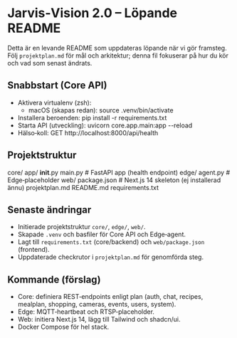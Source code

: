 # Jarvis‑Vision 2.0 – Löpande README

Detta är en levande README som uppdateras löpande när vi gör framsteg. Följ `projektplan.md` för mål och arkitektur; denna fil fokuserar på hur du kör och vad som senast ändrats.

## Snabbstart (Core API)

- Aktivera virtualenv (zsh):
  - macOS (skapas redan):
    source .venv/bin/activate
- Installera beroenden:
  pip install -r requirements.txt
- Starta API (utveckling):
  uvicorn core.app.main:app --reload
- Hälso‑koll:
  GET http://localhost:8000/api/health

## Projektstruktur

core/
  app/
    __init__.py
    main.py           # FastAPI app (health endpoint)
edge/
  agent.py            # Edge‑placeholder
web/
  package.json        # Next.js 14 skeleton (ej installerad ännu)
projektplan.md
README.md
requirements.txt

## Senaste ändringar

- Initierade projektstruktur `core/`, `edge/`, `web/`.
- Skapade `.venv` och basfiler för Core API och Edge‑agent.
- Lagt till `requirements.txt` (core/backend) och `web/package.json` (frontend).
- Uppdaterade checkrutor i `projektplan.md` för genomförda steg.

## Kommande (förslag)

- Core: definiera REST‑endpoints enligt plan (auth, chat, recipes, mealplan, shopping, cameras, events, users, system).
- Edge: MQTT‑heartbeat och RTSP‑placeholder.
- Web: initiera Next.js 14, lägg till Tailwind och shadcn/ui.
- Docker Compose för hel stack.
